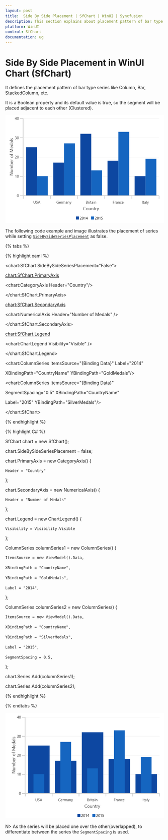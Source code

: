 ```yaml
---
layout: post
title:  Side By Side Placement | SfChart | WinUI | Syncfusion
description: This section explains about placement pattern of bar type series like Column, Bar and RangeColumn in WinUI Charts (SfChart)
platform: WinUI
control: SfChart
documentation: ug
---
```


# Side By Side Placement in WinUI Chart (SfChart) 

It defines the placement pattern of bar type series like Column, Bar, StackedColumn, etc. 

It is a Boolean property and its default value is true, so the segment will be placed adjacent to each other (Clustered).

![Column chart type placed side by side](Series_images/sidebyside1.png)


The following code example and image illustrates the placement of series while setting [`SideBySideSeriesPlacement`](https://help.syncfusion.com/cr/WinUI/Syncfusion.UI.Xaml.Charts.ChartBase.html#Syncfusion_UI_Xaml_Charts_ChartBase_SideBySideSeriesPlacement) as false.

{% tabs %}

{% highlight xaml %}

<chart:SfChart SideBySideSeriesPlacement="False">

<chart:SfChart.PrimaryAxis>

<chart:CategoryAxis Header="Country"/>

</chart:SfChart.PrimaryAxis>

<chart:SfChart.SecondaryAxis>

<chart:NumericalAxis Header="Number of Medals" />                            

</chart:SfChart.SecondaryAxis>

<chart:SfChart.Legend>

<chart:ChartLegend Visibility="Visible" />

</chart:SfChart.Legend>

<chart:ColumnSeries ItemsSource="{Binding Data}" Label="2014"  

XBindingPath="CountryName" YBindingPath="GoldMedals"/>

<chart:ColumnSeries ItemsSource="{Binding Data}"  

SegmentSpacing="0.5" XBindingPath="CountryName" 

Label="2015" YBindingPath="SilverMedals"/>            

</chart:SfChart>

{% endhighlight %}

{% highlight C# %}

SfChart chart = new SfChart();

chart.SideBySideSeriesPlacement = false;

chart.PrimaryAxis = new CategoryAxis()
{

    Header = "Country"

};

chart.SecondaryAxis = new NumericalAxis()
{

    Header = "Number of Medals"

};

chart.Legend = new ChartLegend()
{

    Visibility = Visibility.Visible

};

ColumnSeries columnSeries1 = new ColumnSeries()
{

    ItemsSource = new ViewModel().Data,

    XBindingPath = "CountryName",

    YBindingPath = "GoldMedals",

    Label = "2014",

};

ColumnSeries columnSeries2 = new ColumnSeries()
{

    ItemsSource = new ViewModel().Data,

    XBindingPath = "CountryName",

    YBindingPath = "SilverMedals",

    Label = "2015",

    SegmentSpacing = 0.5,

};

chart.Series.Add(columnSeries1);

chart.Series.Add(columnSeries2);

{% endhighlight %}

{% endtabs %}

![Column chart type place one over another.](Series_images/sidebyside2.png)


N> As the series will be placed one over the other(overlapped), to differentiate between the series the `SegmentSpacing` is used.